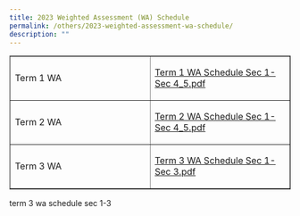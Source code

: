 ```yaml
---
title: 2023 Weighted Assessment (WA) Schedule
permalink: /others/2023-weighted-assessment-wa-schedule/
description: ""
---
```

<table style="border-collapse: collapse; width: 100%;" border="1">
<tbody>
<tr>
<td style="width: 50%;">
<p>Term 1 WA</p>
</td>
<td style="width: 50%;">
<p><a class="refobj" href="/files/Term%201%20WA%20Schedule%20Sec%201-Sec%204_5.pdf">Term 1 WA Schedule Sec 1-Sec 4_5.pdf</a></p>
</td>
</tr>
<tr>
<td style="width: 50%;">
<p>Term 2 WA</p>
</td>
<td style="width: 50%;">
<p><a class="refobj" href="/files/term%202%20wa%20schedule%20sec%201-sec%204_5.pdf">Term 2 WA Schedule Sec 1-Sec 4_5.pdf</a></p>
</td>
</tr>
<tr>
<td style="width: 50%;">
<p>Term 3 WA</p>
</td>
<td style="width: 50%;">
<p><a class="refobj" href="/files/term%203%20wa%20schedule%20sec%201-3.pdf">Term 3 WA Schedule Sec 1-Sec 3.pdf</a></p>
</td>
</tr>
</tbody>
</table>term 3 wa schedule sec 1-3